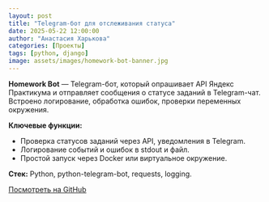 ```yaml
---
layout: post
title: "Telegram-бот для отслеживания статуса"
date: 2025-05-22 12:00:00
author: "Анастасия Харькова"
categories: [Проекты]
tags: [python, django]
image: assets/images/homework-bot-banner.jpg
---
```


**Homework Bot** — Telegram-бот, который опрашивает API Яндекс Практикума и отправляет сообщения о статусе заданий в Telegram-чат.  
Встроено логирование, обработка ошибок, проверки переменных окружения.

**Ключевые функции:**
- Проверка статусов заданий через API, уведомления в Telegram.
- Логирование событий и ошибок в stdout и файл.
- Простой запуск через Docker или виртуальное окружение.

**Стек:** Python, python-telegram-bot, requests, logging.


[Посмотреть на GitHub](https://github.com/AVKharkova/homework_bot)
